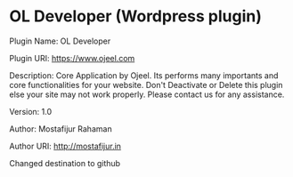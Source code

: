 # OL Developer (Wordpress plugin)

Plugin Name: OL Developer

Plugin URI: https://www.ojeel.com

Description: Core Application by Ojeel. Its performs many importants and core functionalities for your website. Don't Deactivate or Delete this plugin else your site may not work properly. Please contact us for any assistance.

Version: 1.0

Author: Mostafijur Rahaman

Author URI: http://mostafijur.in

Changed destination to github
